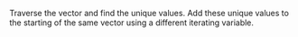Traverse the vector and find the unique values. Add these unique values to the starting of the same vector using a different iterating variable.​

